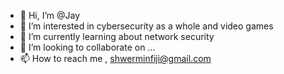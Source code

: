 - 👋 Hi, I’m @Jay
- 👀 I’m interested in cybersecurity as a whole and video games
- 🌱 I’m currently learning about network security
- 💞️ I’m looking to collaborate on ...
- 📫 How to reach me , shwerminfiji@gmail.com
